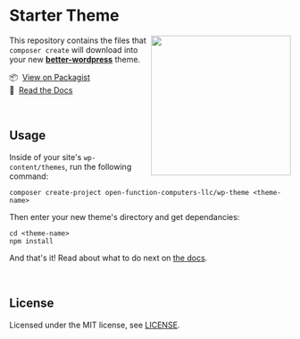 # Starter Theme 
<a href="https://github.com/open-function-computers-llc/better-wordpress">
<img width="250" align="right" src="https://better-wordpress.ofco.cloud/images/branding/bw.png">
</a>

This repository contains the files that `composer create` will download into your new __[better-wordpress](https://github.com/open-function-computers-llc/better-wordpress)__ theme.

📦 &nbsp;[View on Packagist](https://packagist.org/packages/open-function-computers-llc/better-wordpress) <br>
📃 &nbsp;[Read the Docs](https://better-wordpress.ofco.cloud/)

<br>

## Usage

Inside of your site's `wp-content/themes`, run the following command:

```
composer create-project open-function-computers-llc/wp-theme <theme-name>
```

Then enter your new theme's directory and get dependancies:

```
cd <theme-name>
npm install
```

And that's it! Read about what to do next on [the docs](https://better-wordpress.ofco.cloud/).

<br>

## License

Licensed under the MIT license, see [LICENSE](https://github.com/open-function-computers-llc/wp-theme/blob/main/LICENSE).